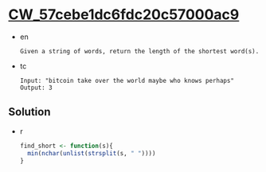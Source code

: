 # [CW_57cebe1dc6fdc20c57000ac9](https://www.codewars.com/kata/57cebe1dc6fdc20c57000ac9)

* en

  ```en
  Given a string of words, return the length of the shortest word(s).
  ```

* tc

  ```tc
  Input: "bitcoin take over the world maybe who knows perhaps"
  Output: 3
  ```

## Solution

* r

  ```r
  find_short <- function(s){
    min(nchar(unlist(strsplit(s, " "))))
  }
  ```
